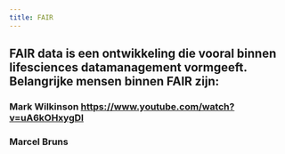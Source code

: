 ```yaml
---
title: FAIR
---
```


## FAIR data is een ontwikkeling die vooral binnen lifesciences datamanagement vormgeeft. Belangrijke mensen binnen FAIR zijn:
### Mark Wilkinson https://www.youtube.com/watch?v=uA6kOHxygDI
### Marcel Bruns
###
